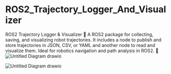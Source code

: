 # ROS2_Trajectory_Logger_And_Visualizer
ROS2 Trajectory Logger &amp; Visualizer 📌 A ROS2 package for collecting, saving, and visualizing robot trajectories. It includes a node to publish and store trajectories in JSON, CSV, or YAML and another node to read and visualize them. Ideal for robotics navigation and path analysis in ROS2. 🚀
![Untitled Diagram drawio](https://github.com/user-attachments/assets/df02fc11-fba3-455a-8a63-4b5681cc27de)


![Untitled Diagram drawio](https://github.com/user-attachments/assets/c04370c5-1810-4e73-b45e-0ab698372801)


